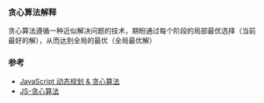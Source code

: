 
### 贪心算法解释
贪心算法遵循一种近似解决问题的技术，期盼通过每个阶段的局部最优选择（当前最好的解），从而达到全局的最优（全局最优解）


### 参考
- [JavaScript 动态规划 & 贪心算法](https://juejin.im/post/6844903895748067341)
- [JS-贪心算法](https://www.cnblogs.com/orxx/p/10301144.html)
